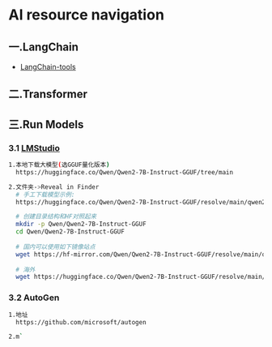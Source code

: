 # AI resource navigation

## 一.LangChain
+ [LangChain-tools](https://python.langchain.com/v0.2/docs/integrations/tools/)

## 二.Transformer

## 三.Run Models
### 3.1 [LMStudio](https://lmstudio.ai/)
```bash
1.本地下载大模型(选GGUF量化版本)
  https://huggingface.co/Qwen/Qwen2-7B-Instruct-GGUF/tree/main

2.文件夹->Reveal in Finder
  # 手工下载模型示例:
  https://huggingface.co/Qwen/Qwen2-7B-Instruct-GGUF/resolve/main/qwen2-7b-instruct-q2_k.gguf

  # 创建目录结构和HF对照起来
  mkdir -p Qwen/Qwen2-7B-Instruct-GGUF
  cd Qwen/Qwen2-7B-Instruct-GGUF
 
  # 国内可以使用如下镜像站点
  wget https://hf-mirror.com/Qwen/Qwen2-7B-Instruct-GGUF/resolve/main/qwen2-7b-instruct-q2_k.gguf
 
  # 海外
  wget https://huggingface.co/Qwen/Qwen2-7B-Instruct-GGUF/resolve/main/qwen2-7b-instruct-q2_k.gguf 
```

### 3.2 AutoGen
```bash
1.地址
  https://github.com/microsoft/autogen

2.m`
```
